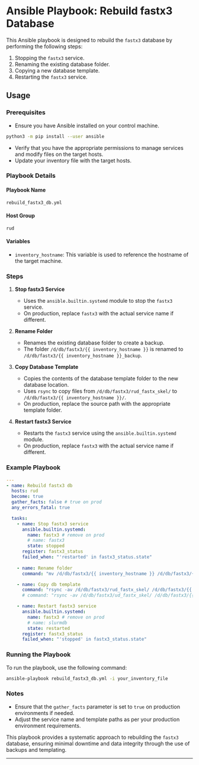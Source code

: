# Ansible Playbook: Rebuild fastx3 Database

This Ansible playbook is designed to rebuild the `fastx3` database by performing the following steps:
1. Stopping the `fastx3` service.
2. Renaming the existing database folder.
3. Copying a new database template.
4. Restarting the `fastx3` service.

## Usage

### Prerequisites
- Ensure you have Ansible installed on your control machine.
```bash
python3 -m pip install --user ansible
```
- Verify that you have the appropriate permissions to manage services and modify files on the target hosts.
- Update your inventory file with the target hosts.

### Playbook Details

#### Playbook Name
`rebuild_fastx3_db.yml`

#### Host Group
`rud`

#### Variables
- `inventory_hostname`: This variable is used to reference the hostname of the target machine.

### Steps

1. **Stop fastx3 Service**
    - Uses the `ansible.builtin.systemd` module to stop the `fastx3` service.
    - On production, replace `fastx3` with the actual service name if different.

2. **Rename Folder**
    - Renames the existing database folder to create a backup.
    - The folder `/d/db/fastx3/{{ inventory_hostname }}` is renamed to `/d/db/fastx3/{{ inventory_hostname }}_backup`.

3. **Copy Database Template**
    - Copies the contents of the database template folder to the new database location.
    - Uses `rsync` to copy files from `/d/db/fastx3/rud_fastx_skel/` to `/d/db/fastx3/{{ inventory_hostname }}/`.
    - On production, replace the source path with the appropriate template folder.

4. **Restart fastx3 Service**
    - Restarts the `fastx3` service using the `ansible.builtin.systemd` module.
    - On production, replace `fastx3` with the actual service name if different.

### Example Playbook

```yaml
---
- name: Rebuild fastx3 db
  hosts: rud
  become: true
  gather_facts: false # true on prod
  any_errors_fatal: true

  tasks:
    - name: Stop fastx3 service
      ansible.builtin.systemd:
        name: fastx3 # remove on prod
        # name: fastx3
        state: stopped
      register: fastx3_status
      failed_when: "'restarted' in fastx3_status.state"
 
    - name: Rename folder
      command: "mv /d/db/fastx3/{{ inventory_hostname }} /d/db/fastx3/{{ inventory_hostname }}_backup"

    - name: Copy db template
      command: "rsync -av /d/db/fastx3/rud_fastx_skel/ /d/db/fastx3/{{ inventory_hostname }}/"
      # command: "rsync -av /d/db/fastx3/ud_fastx_skel/ /d/db/fastx3/{{ inventory_hostname }}/"

    - name: Restart fastx3 service
      ansible.builtin.systemd:
        name: fastx3 # remove on prod
        # name: slurmdb
        state: restarted
      register: fastx3_status
      failed_when: "'stopped' in fastx3_status.state"
```

### Running the Playbook

To run the playbook, use the following command:
```sh
ansible-playbook rebuild_fastx3_db.yml -i your_inventory_file
```

### Notes

- Ensure that the `gather_facts` parameter is set to `true` on production environments if needed.
- Adjust the service name and template paths as per your production environment requirements.

This playbook provides a systematic approach to rebuilding the `fastx3` database, ensuring minimal downtime and data integrity through the use of backups and templating.

---

